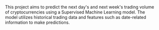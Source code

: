 This project aims to predict the next day's and next week's trading volume of cryptocurrencies using a Supervised Machine Learning model. 
The model utilizes historical trading data and features such as date-related information to make predictions.
